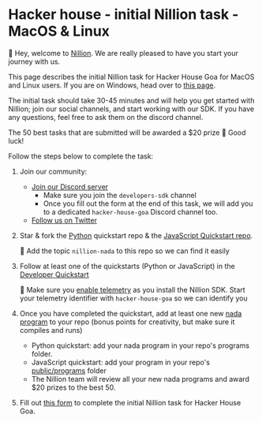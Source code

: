 # Hacker house - initial Nillion task - MacOS & Linux

👋 Hey, welcome to [Nillion](https://docs.nillion.com/). We are really pleased to have you start your journey with us.

This page describes the initial Nillion task for Hacker House Goa for MacOS and Linux users. If you are on Windows, head over to [this page](https://docs.nillion.com/hacker-house-goa-windows).

The initial task should take 30-45 minutes and will help you get started with Nillion; join our social channels, and start working with our SDK. If you have any questions, feel free to ask them on the discord channel.

The 50 best tasks that are submitted will be awarded a $20 prize 🎉 Good luck!

Follow the steps below to complete the task:

1. Join our community:

   - [Join our Discord server](https://discord.gg/nillionnetwork)
     - Make sure you join the `developers-sdk` channel
     - Once you fill out the form at the end of this task, we will add you to a dedicated `hacker-house-goa` Discord channel too.
   - [Follow us on Twitter](https://x.com/nillionnetwork)

2. Star & fork the [Python](https://github.com/NillionNetwork/nillion-python-starter) quickstart repo & the [JavaScript Quickstart repo](https://github.com/NillionNetwork/cra-nillion/).
    
    🚨 Add the topic `nillion-nada` to this repo so we can find it easily 
    
3. Follow at least one of the quickstarts (Python or JavaScript) in the [Developer Quickstart](/quickstart)
    
    🚨 Make sure you [enable telemetry](/nillion-sdk-and-tools#installation) as you install the Nillion SDK. Start your telemetry identifier with `hacker-house-goa` so we can identify you
    
4. Once you have completed the quickstart, add at least one new [nada program](/nada-lang-programs) to your repo (bonus points for creativity, but make sure it compiles and runs)

   - Python quickstart: add your nada program in your repo's programs folder.
   - JavaScript quickstart: add your program in your repo's [public/programs](https://github.com/NillionNetwork/cra-nillion/tree/main/public/programs) folder
   - The Nillion team will review all your new nada programs and award $20 prizes to the best 50.

5. Fill out [this form](https://forms.gle/8mWZyvdirzc66B679) to complete the initial Nillion task for Hacker House Goa.
